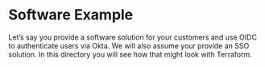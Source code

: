 # Software Example

Let’s say you provide a software solution for your customers and use OIDC to authenticate users via Okta. We will also assume your provide an SSO solution. In this directory you will see how that might look with Terraform.
